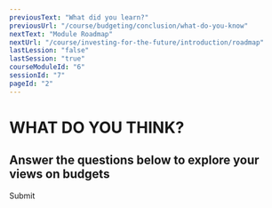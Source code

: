 ```yaml
---
previousText: "What did you learn?"
previousUrl: "/course/budgeting/conclusion/what-do-you-know"
nextText: "Module Roadmap"
nextUrl: "/course/investing-for-the-future/introduction/roadmap"
lastLession: "false"
lastSession: "true"
courseModuleId: "6"
sessionId: "7"
pageId: "2"
---
```



# WHAT DO YOU THINK?
## Answer the questions below to explore your views on budgets

<sparkle-quiz question-text="If you pay attention to how much you have, and what you’re spending, you don’t really need a budget." type="OPINION" scale="TEN-POINTS" question-id="205"></sparkle-quiz>
<sparkle-quiz question-text="You only need a budget if you have a lot of money." type="OPINION" scale="TEN-POINTS" question-id="206"></sparkle-quiz>
<sparkle-quiz question-text="Budgets take a lot of time, figuring out categories and calculations and it’s not always worth it." type="OPINION" scale="TEN-POINTS" question-id="207"></sparkle-quiz>
<sparkle-button primary round>Submit</sparkle-button>


 
